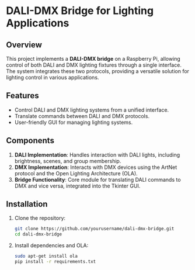 # DALI-DMX Bridge for Lighting Applications  

## Overview  
This project implements a **DALI-DMX bridge** on a Raspberry Pi, allowing control of both DALI and DMX lighting fixtures through a single interface. The system integrates these two protocols, providing a versatile solution for lighting control in various applications.  

## Features  
- Control DALI and DMX lighting systems from a unified interface.  
- Translate commands between DALI and DMX protocols.  
- User-friendly GUI for managing lighting systems.  

## Components  
1. **DALI Implementation**: Handles interaction with DALI lights, including brightness, scenes, and group membership.  
2. **DMX Implementation**: Interacts with DMX devices using the ArtNet protocol and the Open Lighting Architecture (OLA).  
3. **Bridge Functionality**: Core module for translating DALI commands to DMX and vice versa, integrated into the Tkinter GUI.

## Installation  
1. Clone the repository:  
   ```bash
   git clone https://github.com/yourusername/dali-dmx-bridge.git
   cd dali-dmx-bridge

2. Install dependencies and OLA:
   ```bash
   sudo apt-get install ola  
   pip install -r requirements.txt  
